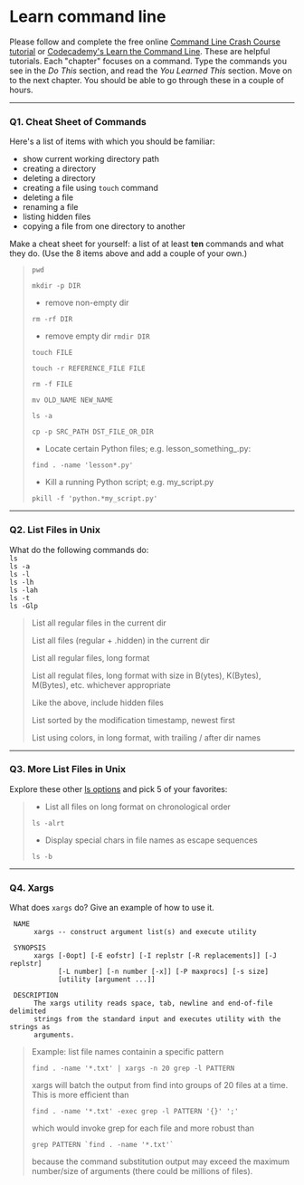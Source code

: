 # Learn command line

Please follow and complete the free online [Command Line Crash Course
tutorial](https://web.archive.org/web/20160708171659/http://cli.learncodethehardway.org/book/) or [Codecademy's Learn the Command Line](https://www.codecademy.com/learn/learn-the-command-line). These are helpful tutorials. Each "chapter" focuses on a command. Type the commands you see in the _Do This_ section, and read the _You Learned This_ section. Move on to the next chapter. You should be able to go through these in a couple of hours.

---

### Q1.  Cheat Sheet of Commands  

Here's a list of items with which you should be familiar:  
* show current working directory path
* creating a directory
* deleting a directory
* creating a file using `touch` command
* deleting a file
* renaming a file
* listing hidden files
* copying a file from one directory to another

Make a cheat sheet for yourself: a list of at least **ten** commands and what they do.  (Use the 8 items above and add a couple of your own.)  

> `pwd`
>
> `mkdir -p DIR`
>
> * remove non-empty dir
>
> `rm -rf DIR`
>
> * remove empty dir
> `rmdir DIR`
>
> `touch FILE`
>
> `touch -r REFERENCE_FILE FILE`
>
> `rm -f FILE`
>
> `mv OLD_NAME NEW_NAME`
>
> `ls -a`
>
> `cp -p SRC_PATH DST_FILE_OR_DIR`
>
> * Locate certain Python files; e.g. lesson_something_.py:
>
> `find . -name 'lesson*.py'`
>
> * Kill a running Python script; e.g. my_script.py
>
> `pkill -f 'python.*my_script.py'`


---

### Q2.  List Files in Unix   

What do the following commands do:  
`ls`  
`ls -a`  
`ls -l`  
`ls -lh`  
`ls -lah`  
`ls -t`  
`ls -Glp`  

>List all regular files in the current dir
>
>List all files (regular + .hidden) in the current dir
>
>List all regular files, long format
>
>List all regulat files, long format with size in B(ytes), K(Bytes), M(Bytes),
>etc. whichever appropriate
>
>Like the above, include hidden files
>
>List sorted by the modification timestamp, newest first
>
>List using colors, in long format, with trailing / after dir names

---

### Q3.  More List Files in Unix  

Explore these other [ls options](http://www.techonthenet.com/unix/basic/ls.php) and pick 5 of your favorites:

>* List all files on long format on chronological order
>
> `ls -alrt`
>
>* Display special chars in file names as escape sequences
>
> `ls -b`


---

### Q4.  Xargs   

What does `xargs` do? Give an example of how to use it.

```
 NAME
      xargs -- construct argument list(s) and execute utility
 
 SYNOPSIS
      xargs [-0opt] [-E eofstr] [-I replstr [-R replacements]] [-J replstr]
            [-L number] [-n number [-x]] [-P maxprocs] [-s size]
            [utility [argument ...]]
 
 DESCRIPTION
      The xargs utility reads space, tab, newline and end-of-file delimited
      strings from the standard input and executes utility with the strings as
      arguments.
```

>Example: list file names containin a specific pattern
>
>`find . -name '*.txt' | xargs -n 20 grep -l PATTERN`
>
>xargs will batch the output from find into groups of 20 files at a time. This
>is more efficient than 
>
>`find . -name '*.txt' -exec grep -l PATTERN '{}' ';'` 
>
>which would invoke grep for each file and more robust than
>
>```grep PATTERN `find . -name '*.txt'` ```
>
>because the command substitution output may exceed the maximum number/size of
>arguments (there could be millions of files).

 

